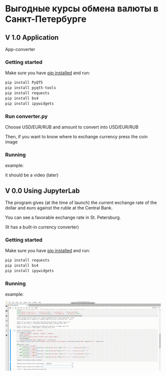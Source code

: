 # Выгодные курсы обмена валюты в Санкт-Петербурге

## V 1.0 Application
App-converter

### Getting started

Make sure you have [pip installed](https://pip.readthedocs.org/en/stable/installing/) and run:

```bash
pip install PyQT5
pip install pyqt5-tools
pip install requests
pip install bs4
pip install ipywidgets
```

### Run converter.py

Choose USD/EUR/RUB and amount to convert into USD/EUR/RUB  

Then, if you want to know where to exchange currency press the coin image

### Running

example:

it should be a video (later)



## V 0.0  Using JupyterLab
The program gives (at the time of launch) the current exchange rate of the dollar and euro against the ruble at the Central Bank.

You can see a favorable exchange rate in St. Petersburg.

(It has a built-in currency converter)

### Getting started

Make sure you have [pip installed](https://pip.readthedocs.org/en/stable/installing/) and run:

```bash
pip install requests
pip install bs4
pip install ipywidgets
```
### Running

example:

![ui_glow_up](./docs/video_.gif)
